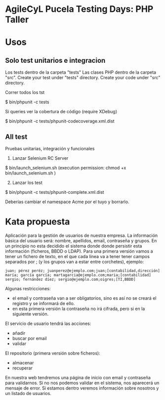 AgileCyL Pucela Testing Days: PHP Taller
=========================================================

Usos
=====

Solo test unitarios e integracion
---------------------------------

Los tests dentro de la carpeta "tests"
Las clases PHP dentro de la carpeta "src".
Create your test under "tests" directory.
Create your code under "src" directory.

Correr todos los tst

$ bin/phpunit -c tests

Si queries ver la cobertura de código (require XDebug)

$ bin/phpunit -c tests/phpunit-codecoverage.xml.dist


All test
--------

Pruebas unitarias, integración y funcionales

1) Lanzar Selenium RC Server 

$ bin/launch_selenium.sh (execution permission: chmod +x bin/launch_selenium.sh )

2) Lanzar los test 

$ bin/phpunit -c tests/phpunit-complete.xml.dist

Deberías cambiar el namespace Acme por el tuyo y borrarlo.

Kata propuesta
==============

Aplicación para la gestión de usuarios de nuestra empresa. La información básica del usuario será: nombre, apellidos, email, contraseña y grupos.
En un principio no esta decidido el sistema donde donde persistir esta información (ficheros, BBDD o LDAP).
Para una primera versión vamos a tener un fichero de texto, en el que cada línea va a tener tener campos separados por ; (y los grupos van a estar entre corchetes), ejemplo:

    juan; pérez peréz; juanperez@ejemplo.com;juan;[contabilidad,dirección]
    maría; garcía garcía; martagarcia@ejemplo.com;maria;[contabilidad]
    sergio; fernández díez; sergio@ejemplo.com;oigres;[TI,BBDD]

Algunas restricciones:

* el email y contraseña van a ser obligatorios, sino es así no se creará el registro y se informará de ello.
* en esta primera versión la contraseña no irá cifrada, pero si en la siguiente versión.

El servicio de usuario tendrá las acciones:

* añadir
* buscar por email
* validar

El repositorio (primera versión sobre ficheros):
    
* almacenar
* recuperar

En nuestra web tendremos una página de inicio con email y contraseña para validarnos. 
Si no nos podemos validar en el sistema, nos aparecerá un mensaje de error. Si estamos dentro veremos información sobre nosotros y un listado de usuarios.
